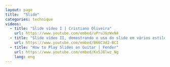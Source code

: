 ```yaml
---
layout: page
title:  "Slide"
categories: technique
videos:
  - title: "Slide vídeo I | Cristiano Oliveira"
    url: https://www.youtube.com/embed/uPruJGzWxN4
  - title: "Slide vídeo II, demostrando o uso do slide em vários estilos | Cristiano Oliveira"
    url: https://www.youtube.com/embed/B66C3d2-BCI
  - title: "How to Play Slides on Guitar | Fender"
    url: https://www.youtube.com/embed/Kx5J8lwz_Ng
    lang: eng
---
```

